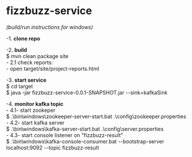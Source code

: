 # fizzbuzz-service 
*(build/run instructions for windows)*

-1. **clone repo**

-2. **build**  
	$ mvn clean package site  
    - 2.1 check reports:   
        - open target/site/project-reports.html  


-3. **start service**  
    $ cd target  
    $ java -jar fizzbuzz-service-0.0.1-SNAPSHOT.jar --sink=kafkaSink
 

-4. **monitor kafka topic**  
    - 4.1- start zookeper  
           $ .\bin\windows\zookeeper-server-start.bat .\config\zookeeper.properties  
    - 4.2- start kafka server  
           $ .\bin\windows\kafka-server-start.bat .\config\server.properties  
    - 4.3- start console listener on "fizzbuzz-result"  
           $ .\bin\windows\kafka-console-consumer.bat --bootstrap-server localhost:9092 --topic fizzbuzz-result


